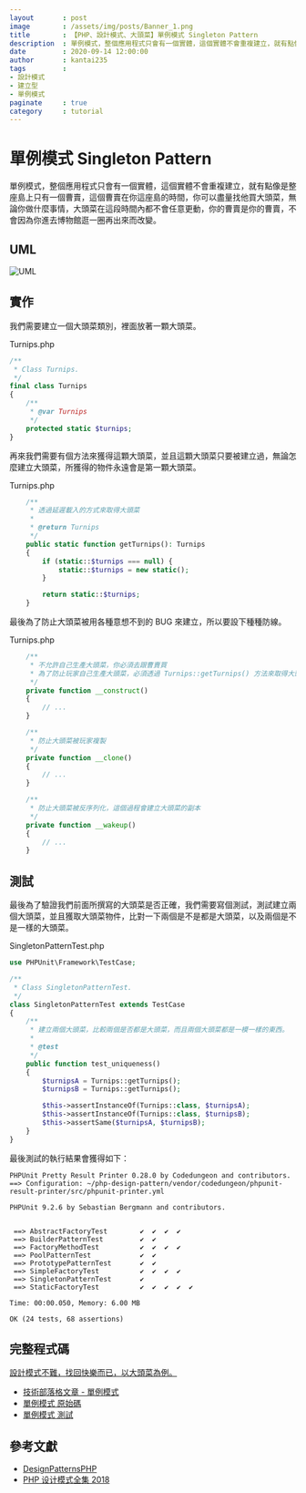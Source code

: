 ```yaml
---
layout       : post
image        : /assets/img/posts/Banner_1.png
title        : 【PHP、設計模式、大頭菜】單例模式 Singleton Pattern
description  : 單例模式，整個應用程式只會有一個實體，這個實體不會重複建立，就有點像是整座島上只有一個曹賣，這個曹賣在你這座島的時間，你可以盡量找他買大頭菜，無論你做什麼事情，大頭菜在這段時間內都不會任意更動，你的曹賣是你的曹賣，不會因為你進去博物館逛一圈再出來而改變。
date         : 2020-09-14 12:00:00
author       : kantai235
tags         :
- 設計模式
- 建立型
- 單例模式
paginate     : true
category     : tutorial
---
```


# 單例模式 Singleton Pattern
單例模式，整個應用程式只會有一個實體，這個實體不會重複建立，就有點像是整座島上只有一個曹賣，這個曹賣在你這座島的時間，你可以盡量找他買大頭菜，無論你做什麼事情，大頭菜在這段時間內都不會任意更動，你的曹賣是你的曹賣，不會因為你進去博物館逛一圈再出來而改變。

## UML
![UML](https://raw.githubusercontent.com/Kantai235/php-design-pattern/master/DesignPatterns/Creational/SingletonPattern/UML.png)

## 實作
我們需要建立一個大頭菜類別，裡面放著一顆大頭菜。

Turnips.php
```php
/**
 * Class Turnips.
 */
final class Turnips
{
    /**
     * @var Turnips
     */
    protected static $turnips;
}
```

再來我們需要有個方法來獲得這顆大頭菜，並且這顆大頭菜只要被建立過，無論怎麼建立大頭菜，所獲得的物件永遠會是第一顆大頭菜。

Turnips.php
```php
    /**
     * 透過延遲載入的方式來取得大頭菜
     * 
     * @return Turnips
     */
    public static function getTurnips(): Turnips
    {
        if (static::$turnips === null) {
            static::$turnips = new static();
        }

        return static::$turnips;
    }
```

最後為了防止大頭菜被用各種意想不到的 BUG 來建立，所以要設下種種防線。

Turnips.php
```php
    /**
     * 不允許自己生產大頭菜，你必須去跟曹賣買
     * 為了防止玩家自己生產大頭菜，必須透過 Turnips::getTurnips() 方法來取得大頭菜
     */
    private function __construct()
    {
        // ...
    }

    /**
     * 防止大頭菜被玩家複製
     */
    private function __clone()
    {
        // ...
    }

    /**
     * 防止大頭菜被反序列化，這個過程會建立大頭菜的副本
     */
    private function __wakeup()
    {
        // ...
    }
```

## 測試
最後為了驗證我們前面所撰寫的大頭菜是否正確，我們需要寫個測試，測試建立兩個大頭菜，並且獲取大頭菜物件，比對一下兩個是不是都是大頭菜，以及兩個是不是一樣的大頭菜。

SingletonPatternTest.php
```php
use PHPUnit\Framework\TestCase;

/**
 * Class SingletonPatternTest.
 */
class SingletonPatternTest extends TestCase
{
    /**
     * 建立兩個大頭菜，比較兩個是否都是大頭菜，而且兩個大頭菜都是一模一樣的東西。
     * 
     * @test
     */
    public function test_uniqueness()
    {
        $turnipsA = Turnips::getTurnips();
        $turnipsB = Turnips::getTurnips();

        $this->assertInstanceOf(Turnips::class, $turnipsA);
        $this->assertInstanceOf(Turnips::class, $turnipsB);
        $this->assertSame($turnipsA, $turnipsB);
    }
}
```

最後測試的執行結果會獲得如下：

```
PHPUnit Pretty Result Printer 0.28.0 by Codedungeon and contributors.
==> Configuration: ~/php-design-pattern/vendor/codedungeon/phpunit-result-printer/src/phpunit-printer.yml

PHPUnit 9.2.6 by Sebastian Bergmann and contributors.


 ==> AbstractFactoryTest        ✔  ✔  ✔  ✔  
 ==> BuilderPatternTest         ✔  ✔  
 ==> FactoryMethodTest          ✔  ✔  ✔  ✔  
 ==> PoolPatternTest            ✔  ✔  
 ==> PrototypePatternTest       ✔  ✔  
 ==> SimpleFactoryTest          ✔  ✔  ✔  ✔  
 ==> SingletonPatternTest       ✔  
 ==> StaticFactoryTest          ✔  ✔  ✔  ✔  ✔  

Time: 00:00.050, Memory: 6.00 MB

OK (24 tests, 68 assertions)
```

## 完整程式碼
[設計模式不難，找回快樂而已，以大頭菜為例。](https://github.com/Kantai235/php-design-pattern)
- [技術部落格文章 - 單例模式](https://kantai235.github.io/SingletonPattern)
- [單例模式 原始碼](https://github.com/Kantai235/php-design-pattern/tree/master/DesignPatterns/Creational/SingletonPattern)
- [單例模式 測試](https://github.com/Kantai235/php-design-pattern/tree/master/Tests/Creational/SingletonPatternTest.php)

## 參考文獻
- [DesignPatternsPHP](https://github.com/domnikl/DesignPatternsPHP)
- [PHP 设计模式全集 2018](https://learnku.com/docs/php-design-patterns/2018)
